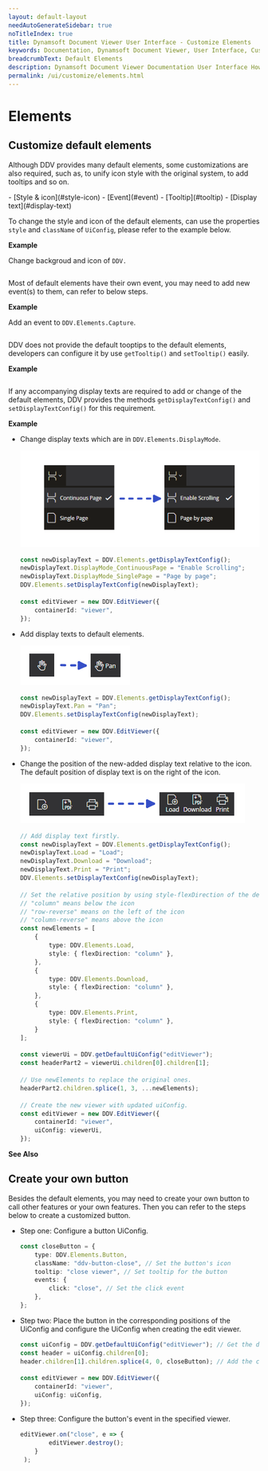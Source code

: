```yaml
---
layout: default-layout
needAutoGenerateSidebar: true
noTitleIndex: true
title: Dynamsoft Document Viewer User Interface - Customize Elements
keywords: Documentation, Dynamsoft Document Viewer, User Interface, Customize Elements
breadcrumbText: Default Elements
description: Dynamsoft Document Viewer Documentation User Interface How to Customize Elements 
permalink: /ui/customize/elements.html
---
```


# Elements

## Customize default elements

Although DDV provides many default elements, some customizations are also required, such as, to unify icon style with the original system, to add tooltips and so on.

<div class="multi-panel-switching-prefix"></div>
- [Style & icon](#style-icon)
- [Event](#event)
- [Tooltip](#tooltip)
- [Display text](#display-text)
<div class="multi-panel-start"></div>

To change the style and icon of the default elements, can use the properties `style` and `className` of `UiConfig`, please refer to the example below.

**Example**

Change backgroud and icon of `DDV.`

```typescript

```

<div class="multi-panel-end"></div>

<div class="multi-panel-start"></div>

Most of default elements have their own event, you may need to add new event(s) to them, can refer to below steps.

**Example**

Add an event to `DDV.Elements.Capture`.

```typescript

```

<div class="multi-panel-end"></div>

<div class="multi-panel-start"></div>

DDV does not provide the default tooptips to the default elements, developers can configure it by use `getTooltip()` and `setTooltip()` easily.

**Example**

```typescript

```

<div class="multi-panel-end"></div>

<div class="multi-panel-start"></div>

If any accompanying display texts are required to add or change of the default elements, DDV provides the methods `getDisplayTextConfig()` and `setDisplayTextConfig()` for this requirement. 

**Example**

- Change display texts which are in `DDV.Elements.DisplayMode`.

    ![Change display text](/assets/imgs/changedistext.png)

    ```typescript
    const newDisplayText = DDV.Elements.getDisplayTextConfig();
    newDisplayText.DisplayMode_ContinuousPage = "Enable Scrolling";
    newDisplayText.DisplayMode_SinglePage = "Page by page";
    DDV.Elements.setDisplayTextConfig(newDisplayText);

    const editViewer = new DDV.EditViewer({
        containerId: "viewer", 
    });
    ```

- Add display texts to default elements.

    ![Add display text](/assets/imgs/adddistext.png)

    ```typescript
    const newDisplayText = DDV.Elements.getDisplayTextConfig();
    newDisplayText.Pan = "Pan";
    DDV.Elements.setDisplayTextConfig(newDisplayText);

    const editViewer = new DDV.EditViewer({
        containerId: "viewer", 
    });
    ```

- Change the position of the new-added display text relative to the icon. The default position of display text is on the right of the icon.

    ![Change position of display text](/assets/imgs/positiondistext.png)

    ```typescript
    // Add display text firstly.
    const newDisplayText = DDV.Elements.getDisplayTextConfig();
    newDisplayText.Load = "Load";
    newDisplayText.Download = "Download";
    newDisplayText.Print = "Print";
    DDV.Elements.setDisplayTextConfig(newDisplayText);

    // Set the relative position by using style-flexDirection of the default element.
    // "column" means below the icon
    // "row-reverse" means on the left of the icon
    // "column-reverse" means above the icon
    const newElements = [
        {
            type: DDV.Elements.Load,
            style: { flexDirection: "column" }, 
        },
        {
            type: DDV.Elements.Download,
            style: { flexDirection: "column" }, 
        },
        {            
            type: DDV.Elements.Print,
            style: { flexDirection: "column" },
        }
    ];

    const viewerUi = DDV.getDefaultUiConfig("editViewer");
    const headerPart2 = viewerUi.children[0].children[1]; 

    // Use newElements to replace the original ones.
    headerPart2.children.splice(1, 3, ...newElements);

    // Create the new viewer with updated uiConfig.
    const editViewer = new DDV.EditViewer({
        containerId: "viewer", 
        uiConfig: viewerUi,
    });
    ```
    
**See Also**


<div class="multi-panel-end"></div>

<div class="multi-panel-switching-end"></div>




## Create your own button

Besides the default elements, you may need to create your own button to call other features or your own features. Then you can refer to the steps below to create a customized button.

- Step one: Configure a button UiConfig.
    ```typescript
    const closeButton = {
        type: DDV.Elements.Button, 
        className: "ddv-button-close", // Set the button's icon
        tooltip: "close viewer", // Set tooltip for the button
        events: {
            click: "close", // Set the click event
        }, 
    };
    ```
- Step two: Place the button in the corresponding positions of the UiConfig and configure the UiConfig when creating the edit viewer.
    ```typescript
    const uiConfig = DDV.getDefaultUiConfig("editViewer"); // Get the default UiConfig of EditViewer
    const header = uiConfig.children[0];
    header.children[1].children.splice(4, 0, closeButton); // Add the close button to the header's right

    const editViewer = new DDV.EditViewer({
        containerId: "viewer",
        uiConfig: uiConfig,
    });
    ```
- Step three: Configure the button's event in the specified viewer.
    ```typescript
    editViewer.on("close", e => {
            editViewer.destroy();
        }
     );
    ```